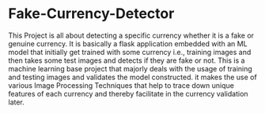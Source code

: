 # Fake-Currency-Detector
This Project is all about detecting a specific currency whether it is a fake or genuine currency.
It is basically a flask application embedded with an ML model that initially get trained with some currency i.e., training images and then takes some test images and detects if they are fake or not.
This is a machine learning base project that majorly deals with the usage of training and testing images and validates the model constructed.
it makes the use of various Image Processing Techniques that help to trace down unique features of each currency and thereby facilitate in the currency validation later.
